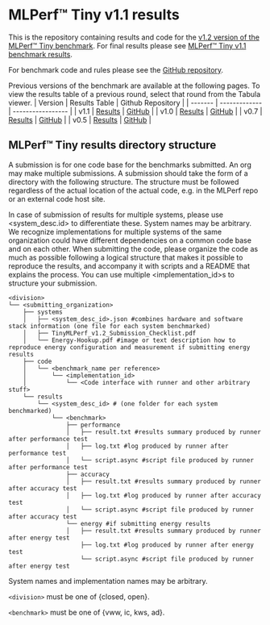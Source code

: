 # MLPerf™ Tiny v1.1 results

This is the repository containing results and code for the [v1.2 version of the MLPerf™ Tiny benchmark](https://github.com/mlcommons/tiny_results_v1.2). For final results please see [MLPerf™ Tiny v1.1 benchmark results](https://mlcommons.org/en/inference-tiny-12/).

For benchmark code and rules please see the [GitHub repository](https://github.com/mlcommons/tiny).

Previous versions of the benchmark are available at the following pages.  To view the results table of a previous round, select that round from the Tabula viewer.
| Version | Results Table | Github Repository |
| ------- | ------------- | ----------------- |
|  v1.1   | [Results](https://mlcommons.org/en/inference-tiny-11/) | [GitHub](https://github.com/mlcommons/tiny_results_v1.1) | 
|  v1.0   | [Results](https://mlcommons.org/en/inference-tiny-10/) | [GitHub](https://github.com/mlcommons/tiny_results_v1.0) | 
|  v0.7   | [Results](https://mlcommons.org/en/inference-tiny-07/) | [GitHub](https://github.com/mlcommons/tiny_results_v0.7) | 
|  v0.5   | [Results](https://mlcommons.org/en/inference-tiny-05/) | [GitHub](https://github.com/mlcommons/tiny_results_v0.5) |

## MLPerf™ Tiny results directory structure

A submission is for one code base for the benchmarks submitted. An org may make multiple submissions. A submission should take the form of a directory with the following structure. The structure must be followed regardless of the actual location of the actual code, e.g. in the MLPerf repo or an external code host site.

In case of submission of results for multiple systems, please use <system_desc.id> to differentiate these. System names may be arbitrary. We recognize implementations for multiple systems of the same organization could have different dependencies on a common code base and on each other. When submitting the code, please organize the code as much as possible following a logical structure that makes it possible to reproduce the results, and accompany it with scripts and a README that explains the process. You can use multiple <implementation_id>s to structure your submission.

```
<division>
└── <submitting_organization>
    ├── systems
    │   ├── <system_desc_id>.json #combines hardware and software stack information (one file for each system benchmarked)
    │   ├── TinyMLPerf_v1.2_Submission_Checklist.pdf
    │   └── Energy-Hookup.pdf #image or text description how to reproduce energy configuration and measurement if submitting energy results
    ├── code
    │   └── <benchmark_name per reference>
    │       └── <implementation_id>
    │           └── <Code interface with runner and other arbitrary stuff>
    └── results
        └── <system_desc_id> # (one folder for each system benchmarked)
            └── <benchmark>
                ├── performance
                │   ├── result.txt #results summary produced by runner after performance test
                │   ├── log.txt #log produced by runner after performance test                
                │   └── script.async #script file produced by runner after performance test
                ├── accuracy
                │   ├── result.txt #results summary produced by runner after accuracy test
                │   ├── log.txt #log produced by runner after accuracy test
                │   └── script.async #script file produced by runner after accuracy test
                └── energy #if submitting energy results
                │   ├── result.txt #results summary produced by runner after energy test
                    ├── log.txt #log produced by runner after energy test
                    └── script.async #script file produced by runner after energy test
```

System names and implementation names may be arbitrary.

`<division>` must be one of {closed, open}.

`<benchmark>` must be one of {vww, ic, kws, ad}.
